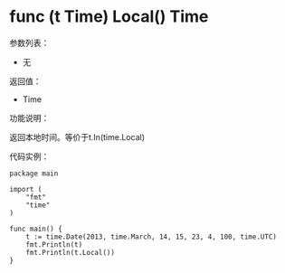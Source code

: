 # func (t Time) Local() Time

参数列表：

- 无

返回值：

- Time

功能说明：

返回本地时间。等价于t.In(time.Local)

代码实例：

	package main
	
	import (
	    "fmt"
	    "time"
	)
	
	func main() {
	    t := time.Date(2013, time.March, 14, 15, 23, 4, 100, time.UTC)
	    fmt.Println(t)
	    fmt.Println(t.Local())
	}
